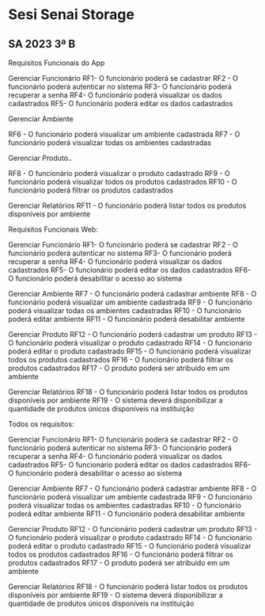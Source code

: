 # Sesi Senai Storage
## SA 2023 3ª B

Requisitos Funcionais do App

Gerenciar Funcionário
RF1- O funcionário poderá se cadastrar
RF2 - O funcionário poderá autenticar no sistema
RF3- O funcionário poderá recuperar a senha
RF4- O funcionário poderá visualizar os dados cadastrados
RF5- O funcionário poderá editar os dados cadastrados


Gerenciar Ambiente

RF6 - O funcionário poderá visualizar um ambiente cadastrada
RF7 - O funcionário poderá visualizar todas os ambientes cadastradas

Gerenciar Produto..

RF8 - O funcionário poderá visualizar o produto cadastrado
RF9 - O funcionário poderá visualizar todos os produtos cadastrados
RF10 - O funcionário poderá filtrar os produtos cadastrados

Gerenciar Relatórios
RF11 - O funcionário poderá listar todos os produtos disponíveis por ambiente

Requisitos Funcionais Web:


Gerenciar Funcionário
RF1- O funcionário poderá se cadastrar
RF2 - O funcionário poderá autenticar no sistema
RF3- O funcionário poderá recuperar a senha
RF4- O funcionário poderá visualizar os dados cadastrados
RF5- O funcionário poderá editar os dados cadastrados
RF6- O funcionário poderá desabilitar o acesso ao sistema

Gerenciar Ambiente
RF7 - O funcionário poderá cadastrar ambiente
RF8 - O funcionário poderá visualizar um ambiente cadastrada
RF9 - O funcionário poderá visualizar todas os ambientes cadastradas
RF10 - O funcionário poderá editar ambiente
RF11 - O funcionário poderá desabilitar ambiente


Gerenciar Produto
RF12 - O funcionário poderá cadastrar um produto
RF13 - O funcionário poderá visualizar o produto cadastrado
RF14 - O funcionário poderá editar o produto cadastrado
RF15 - O funcionário poderá visualizar todos os produtos cadastrados
RF16 - O funcionário poderá filtrar os produtos cadastrados
RF17 - O produto poderá ser atribuído em um ambiente

Gerenciar Relatórios
RF18 - O funcionário poderá listar todos os produtos disponíveis por ambiente
RF19 - O sistema deverá disponibilizar a quantidade de produtos únicos disponíveis na instituição

Todos os requisitos: 

Gerenciar Funcionário
RF1- O funcionário poderá se cadastrar
RF2 - O funcionário poderá autenticar no sistema
RF3- O funcionário poderá recuperar a senha
RF4- O funcionário poderá visualizar os dados cadastrados
RF5- O funcionário poderá editar os dados cadastrados
RF6- O funcionário poderá desabilitar o acesso ao sistema

Gerenciar Ambiente
RF7 - O funcionário poderá cadastrar ambiente
RF8 - O funcionário poderá visualizar um ambiente cadastrada
RF9 - O funcionário poderá visualizar todas os ambientes cadastradas
RF10 - O funcionário poderá editar ambiente
RF11 - O funcionário poderá desabilitar ambiente


Gerenciar Produto
RF12 - O funcionário poderá cadastrar um produto
RF13 - O funcionário poderá visualizar o produto cadastrado
RF14 - O funcionário poderá editar o produto cadastrado
RF15 - O funcionário poderá visualizar todos os produtos cadastrados
RF16 - O funcionário poderá filtrar os produtos cadastrados
RF17 - O produto poderá ser atribuído em um ambiente

Gerenciar Relatórios
RF18 - O funcionário poderá listar todos os produtos disponíveis por ambiente
RF19 - O sistema deverá disponibilizar a quantidade de produtos únicos disponíveis na instituição
